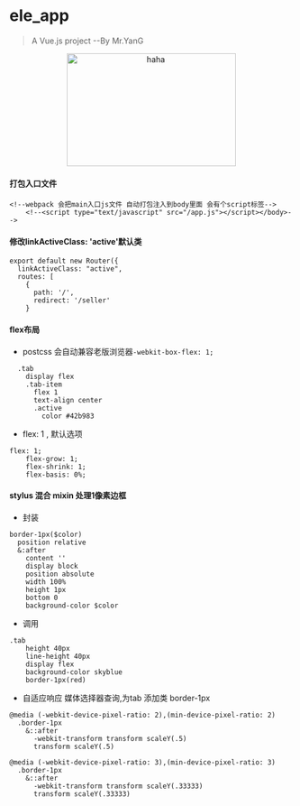
# ele_app

> A Vue.js project --By Mr.YanG

<div  align="center">    
<img src="http://i.imgur.com/KzGAHLE.png" width = "300" height = "200" alt="haha" align=center />
</div>

#### 打包入口文件

```
<!--webpack 会把main入口js文件 自动打包注入到body里面 会有个script标签-->
    <!--<script type="text/javascript" src="/app.js"></script></body>-->
```

#### 修改linkActiveClass: 'active'默认类

```
export default new Router({
  linkActiveClass: "active",
  routes: [
    {
      path: '/',
      redirect: '/seller'
    }
```

#### flex布局

- postcss 会自动兼容老版浏览器`-webkit-box-flex: 1;`

```
  .tab
    display flex
    .tab-item
      flex 1
      text-align center
      .active
        color #42b983
```
- flex: 1 , 默认选项
```
flex: 1;
    flex-grow: 1;
    flex-shrink: 1;
    flex-basis: 0%;
```

#### stylus 混合 mixin 处理1像素边框

- 封装

```
border-1px($color)
  position relative
  &:after
    content ''
    display block
    position absolute
    width 100%
    height 1px
    bottom 0
    background-color $color
```

- 调用

```
.tab
    height 40px
    line-height 40px
    display flex
    background-color skyblue
    border-1px(red)
```

- 自适应响应 媒体选择器查询,为tab 添加类 border-1px

```
@media (-webkit-device-pixel-ratio: 2),(min-device-pixel-ratio: 2)
  .border-1px
    &::after
      -webkit-transform transform scaleY(.5)
      transform scaleY(.5)

@media (-webkit-device-pixel-ratio: 3),(min-device-pixel-ratio: 3)
  .border-1px
    &::after
      -webkit-transform transform scaleY(.33333)
      transform scaleY(.33333)
```




